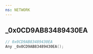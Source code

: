 ```yaml
---
ns: NETWORK
---
```

## _0x0CD9AB83489430EA

```c
// 0x0CD9AB83489430EA
Any _0x0CD9AB83489430EA();
```

